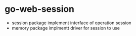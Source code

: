 # go-web-session
- session package implement interface of operation session
- memory package implmentt driver for session to use
